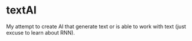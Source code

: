 # textAI
My attempt to create AI that generate text or is able to work with text (just excuse to learn about RNN).
